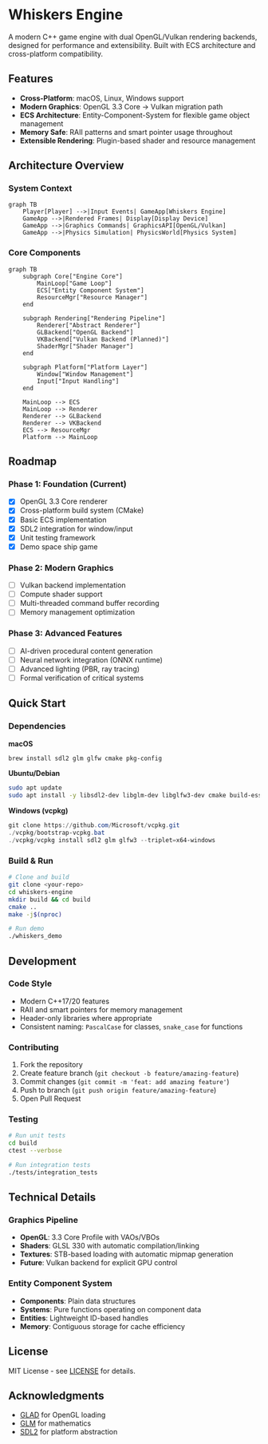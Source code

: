 # Whiskers Engine

A modern C++ game engine with dual OpenGL/Vulkan rendering backends, designed for performance and extensibility. Built with ECS architecture and cross-platform compatibility.

## Features

- **Cross-Platform**: macOS, Linux, Windows support
- **Modern Graphics**: OpenGL 3.3 Core → Vulkan migration path
- **ECS Architecture**: Entity-Component-System for flexible game object management
- **Memory Safe**: RAII patterns and smart pointer usage throughout
- **Extensible Rendering**: Plugin-based shader and resource management

## Architecture Overview

### System Context
```mermaid
graph TB
    Player[Player] -->|Input Events| GameApp[Whiskers Engine]
    GameApp -->|Rendered Frames| Display[Display Device]
    GameApp -->|Graphics Commands| GraphicsAPI[OpenGL/Vulkan]
    GameApp -->|Physics Simulation| PhysicsWorld[Physics System]
```

### Core Components
```mermaid
graph TB
    subgraph Core["Engine Core"]
        MainLoop["Game Loop"]
        ECS["Entity Component System"]
        ResourceMgr["Resource Manager"]
    end
    
    subgraph Rendering["Rendering Pipeline"]
        Renderer["Abstract Renderer"]
        GLBackend["OpenGL Backend"]
        VKBackend["Vulkan Backend (Planned)"]
        ShaderMgr["Shader Manager"]
    end
    
    subgraph Platform["Platform Layer"]
        Window["Window Management"]
        Input["Input Handling"]
    end
    
    MainLoop --> ECS
    MainLoop --> Renderer
    Renderer --> GLBackend
    Renderer --> VKBackend
    ECS --> ResourceMgr
    Platform --> MainLoop
```

## Roadmap

### Phase 1: Foundation (Current)
- [x] OpenGL 3.3 Core renderer
- [x] Cross-platform build system (CMake)
- [x] Basic ECS implementation
- [x] SDL2 integration for window/input
- [x] Unit testing framework
- [x] Demo space ship game

### Phase 2: Modern Graphics
- [ ] Vulkan backend implementation
- [ ] Compute shader support
- [ ] Multi-threaded command buffer recording
- [ ] Memory management optimization

### Phase 3: Advanced Features
- [ ] AI-driven procedural content generation
- [ ] Neural network integration (ONNX runtime)
- [ ] Advanced lighting (PBR, ray tracing)
- [ ] Formal verification of critical systems

## Quick Start

### Dependencies

**macOS**
```bash
brew install sdl2 glm glfw cmake pkg-config
```

**Ubuntu/Debian**
```bash
sudo apt update
sudo apt install -y libsdl2-dev libglm-dev libglfw3-dev cmake build-essential pkg-config
```

**Windows (vcpkg)**
```powershell
git clone https://github.com/Microsoft/vcpkg.git
./vcpkg/bootstrap-vcpkg.bat
./vcpkg/vcpkg install sdl2 glm glfw3 --triplet=x64-windows
```

### Build & Run

```bash
# Clone and build
git clone <your-repo>
cd whiskers-engine
mkdir build && cd build
cmake ..
make -j$(nproc)

# Run demo
./whiskers_demo
```

## Development

### Code Style
- Modern C++17/20 features
- RAII and smart pointers for memory management
- Header-only libraries where appropriate
- Consistent naming: `PascalCase` for classes, `snake_case` for functions

### Contributing
1. Fork the repository
2. Create feature branch (`git checkout -b feature/amazing-feature`)
3. Commit changes (`git commit -m 'feat: add amazing feature'`)
4. Push to branch (`git push origin feature/amazing-feature`)
5. Open Pull Request

### Testing
```bash
# Run unit tests
cd build
ctest --verbose

# Run integration tests
./tests/integration_tests
```

## Technical Details

### Graphics Pipeline
- **OpenGL**: 3.3 Core Profile with VAOs/VBOs
- **Shaders**: GLSL 330 with automatic compilation/linking
- **Textures**: STB-based loading with automatic mipmap generation
- **Future**: Vulkan backend for explicit GPU control

### Entity Component System
- **Components**: Plain data structures
- **Systems**: Pure functions operating on component data
- **Entities**: Lightweight ID-based handles
- **Memory**: Contiguous storage for cache efficiency

## License

MIT License - see [LICENSE](LICENSE) for details.

## Acknowledgments

- [GLAD](https://glad.dav1d.de/) for OpenGL loading
- [GLM](https://glm.g-truc.net/) for mathematics
- [SDL2](https://www.libsdl.org/) for platform abstraction